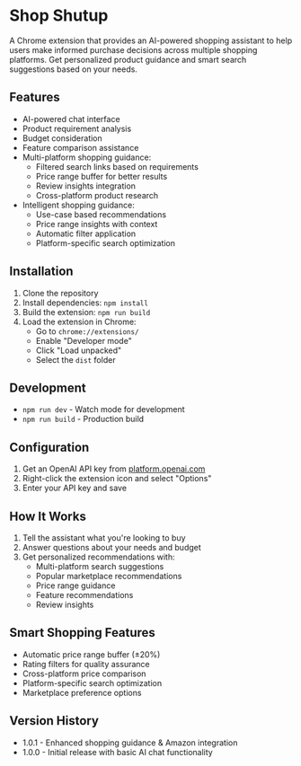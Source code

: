 # Shop Shutup

A Chrome extension that provides an AI-powered shopping assistant to help users make informed purchase decisions across multiple shopping platforms. Get personalized product guidance and smart search suggestions based on your needs.

## Features
- AI-powered chat interface
- Product requirement analysis
- Budget consideration
- Feature comparison assistance
- Multi-platform shopping guidance:
  - Filtered search links based on requirements
  - Price range buffer for better results
  - Review insights integration
  - Cross-platform product research
- Intelligent shopping guidance:
  - Use-case based recommendations
  - Price range insights with context
  - Automatic filter application
  - Platform-specific search optimization

## Installation
1. Clone the repository
2. Install dependencies: `npm install`
3. Build the extension: `npm run build`
4. Load the extension in Chrome:
   - Go to `chrome://extensions/`
   - Enable "Developer mode"
   - Click "Load unpacked"
   - Select the `dist` folder

## Development
- `npm run dev` - Watch mode for development
- `npm run build` - Production build

## Configuration
1. Get an OpenAI API key from [platform.openai.com](https://platform.openai.com)
2. Right-click the extension icon and select "Options"
3. Enter your API key and save

## How It Works
1. Tell the assistant what you're looking to buy
2. Answer questions about your needs and budget
3. Get personalized recommendations with:
   - Multi-platform search suggestions
   - Popular marketplace recommendations
   - Price range guidance
   - Feature recommendations
   - Review insights

## Smart Shopping Features
- Automatic price range buffer (±20%)
- Rating filters for quality assurance
- Cross-platform price comparison
- Platform-specific search optimization
- Marketplace preference options

## Version History
- 1.0.1 - Enhanced shopping guidance & Amazon integration
- 1.0.0 - Initial release with basic AI chat functionality 